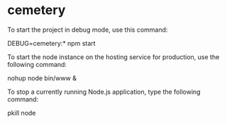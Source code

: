 # cemetery
To start the project in debug mode, use this command:

DEBUG=cemetery:* npm start

To start the node instance on the hosting service for production, use the following command:

nohup node bin/www &

To stop a currently running Node.js application, type the following command:

pkill node